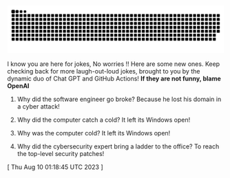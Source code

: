 <picture>
  <source media="(prefers-color-scheme: dark)" srcset="https://raw.githubusercontent.com/platane/platane/output/github-contribution-grid-snake-dark.svg">
  <source media="(prefers-color-scheme: light)" srcset="https://raw.githubusercontent.com/platane/platane/output/github-contribution-grid-snake.svg">
  <img alt="github contribution grid snake animation" src="https://raw.githubusercontent.com/platane/platane/output/github-contribution-grid-snake.svg">
</picture>


I know you are here for jokes, No worries !!
Here are some new ones. Keep checking back for more laugh-out-loud jokes, brought to you by the dynamic duo of Chat GPT and GitHub Actions! __If they are not funny, blame OpenAI__
 
1) Why did the software engineer go broke? Because he lost his domain in a cyber attack!

2) Why did the computer catch a cold? It left its Windows open!

3) Why was the computer cold? It left its Windows open!

4) Why did the cybersecurity expert bring a ladder to the office? To reach the top-level security patches!
 
[ 
Thu Aug 10 01:18:45 UTC 2023
 ]
